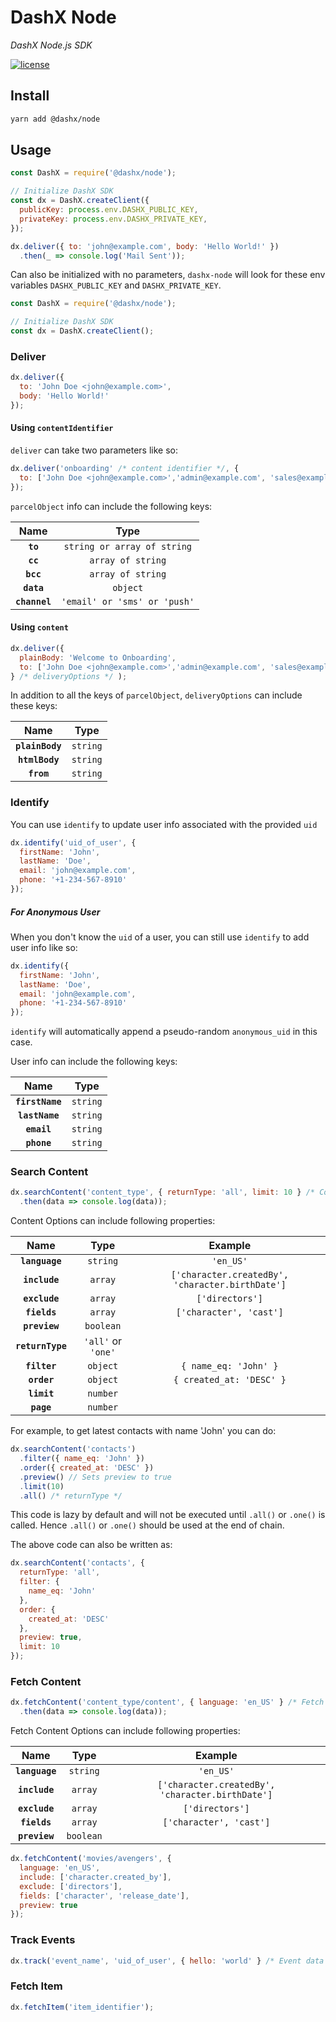 # DashX Node

_DashX Node.js SDK_

<p>
  <a href="/LICENSE">
    <img src="https://badgen.net/badge/license/MIT/blue" alt="license"/>
  </a>
</p>

## Install

```sh
yarn add @dashx/node
```

## Usage

```javascript
const DashX = require('@dashx/node');

// Initialize DashX SDK
const dx = DashX.createClient({
  publicKey: process.env.DASHX_PUBLIC_KEY,
  privateKey: process.env.DASHX_PRIVATE_KEY,
});

dx.deliver({ to: 'john@example.com', body: 'Hello World!' })
  .then(_ => console.log('Mail Sent'));
```

Can also be initialized with no parameters, `dashx-node` will look for these env variables `DASHX_PUBLIC_KEY` and `DASHX_PRIVATE_KEY`.

```javascript
const DashX = require('@dashx/node');

// Initialize DashX SDK
const dx = DashX.createClient();
```

### Deliver

```javascript
dx.deliver({
  to: 'John Doe <john@example.com>',
  body: 'Hello World!'
});
```

#### Using `contentIdentifier`

`deliver` can take two parameters like so:

```javascript
dx.deliver('onboarding' /* content identifier */, {
  to: ['John Doe <john@example.com>','admin@example.com', 'sales@example.com'], /* parcelObject */
});
```

`parcelObject` info can include the following keys:

|Name|Type|
|:---:|:--:|
|**`to`**|`string or array of string`|
|**`cc`**|`array of string`|
|**`bcc`**|`array of string`|
|**`data`**|`object`|
|**`channel`**|`'email' or 'sms' or 'push'`|

#### Using `content`

```javascript
dx.deliver({
  plainBody: 'Welcome to Onboarding',
  to: ['John Doe <john@example.com>','admin@example.com', 'sales@example.com'], 
} /* deliveryOptions */ );
```

In addition to all the keys of `parcelObject`,  `deliveryOptions` can include these keys:

|Name|Type|
|:---:|:--:|
|**`plainBody`**|`string`|
|**`htmlBody`**|`string`|
|**`from`**|`string`|

### Identify

You can use `identify` to update user info associated with the provided `uid`

```js
dx.identify('uid_of_user', {
  firstName: 'John',
  lastName: 'Doe',
  email: 'john@example.com',
  phone: '+1-234-567-8910'
});
```

##### For Anonymous User

When you don't know the `uid` of a user, you can still use `identify` to add user info like so:

```js
dx.identify({
  firstName: 'John',
  lastName: 'Doe',
  email: 'john@example.com',
  phone: '+1-234-567-8910'
});
```

`identify` will automatically append a pseudo-random `anonymous_uid` in this case.

User info can include the following keys:

|Name|Type|
|:---:|:--:|
|**`firstName`**|`string`|
|**`lastName`**|`string`|
|**`email`**|`string`|
|**`phone`**|`string`|

### Search Content

```javascript
dx.searchContent('content_type', { returnType: 'all', limit: 10 } /* Content Options */)
  .then(data => console.log(data));
```

Content Options can include following properties:

|Name|Type|Example|
|:--:|:--:|:-----:|
|**`language`**|`string`|`'en_US'`||
|**`include`**|`array`|`['character.createdBy', 'character.birthDate']`||
|**`exclude`**|`array`|`['directors']`||
|**`fields`**|`array`|`['character', 'cast']`||
|**`preview`**|`boolean`||
|**`returnType`**|`'all'` or `'one'`||
|**`filter`**|`object`|`{ name_eq: 'John' }`|
|**`order`**|`object`|`{ created_at: 'DESC' }`|
|**`limit`**|`number`||
|**`page`**|`number`||

For example, to get latest contacts with name 'John' you can do:

```javascript
dx.searchContent('contacts')
  .filter({ name_eq: 'John' })
  .order({ created_at: 'DESC' })
  .preview() // Sets preview to true
  .limit(10)
  .all() /* returnType */
```

This code is lazy by default and will not be executed until `.all()` or `.one()` is called.
Hence `.all()` or `.one()` should be used at the end of chain.

The above code can also be written as:

```javascript
dx.searchContent('contacts', {
  returnType: 'all',
  filter: {
    name_eq: 'John'
  },
  order: {
    created_at: 'DESC'
  },
  preview: true,
  limit: 10
});
```

### Fetch Content

```javascript
dx.fetchContent('content_type/content', { language: 'en_US' } /* Fetch Content Options */)
  .then(data => console.log(data));
```

Fetch Content Options can include following properties:

|Name|Type|Example|
|:--:|:--:|:-----:|
|**`language`**|`string`|`'en_US'`||
|**`include`**|`array`|`['character.createdBy', 'character.birthDate']`||
|**`exclude`**|`array`|`['directors']`||
|**`fields`**|`array`|`['character', 'cast']`||
|**`preview`**|`boolean`||

```javascript
dx.fetchContent('movies/avengers', {
  language: 'en_US',
  include: ['character.created_by'],
  exclude: ['directors'],
  fields: ['character', 'release_date'],
  preview: true
});
```

### Track Events

```javascript
dx.track('event_name', 'uid_of_user', { hello: 'world' } /* Event data */);
```

### Fetch Item

```javascript
dx.fetchItem('item_identifier');
```
